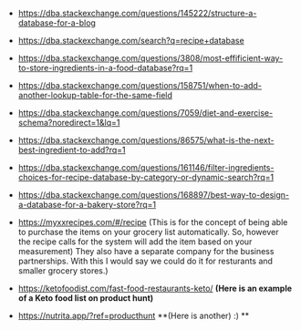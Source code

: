 

- https://dba.stackexchange.com/questions/145222/structure-a-database-for-a-blog
- https://dba.stackexchange.com/search?q=recipe+database

- https://dba.stackexchange.com/questions/3808/most-effificient-way-to-store-ingredients-in-a-food-database?rq=1

- https://dba.stackexchange.com/questions/158751/when-to-add-another-lookup-table-for-the-same-field

- https://dba.stackexchange.com/questions/7059/diet-and-exercise-schema?noredirect=1&lq=1
- https://dba.stackexchange.com/questions/86575/what-is-the-next-best-ingredient-to-add?rq=1
- https://dba.stackexchange.com/questions/161146/filter-ingredients-choices-for-recipe-database-by-category-or-dynamic-search?rq=1
- https://dba.stackexchange.com/questions/168897/best-way-to-design-a-database-for-a-bakery-store?rq=1

- https://myxxrecipes.com/#/recipe (This is for the concept of being able to purchase the items on your grocery list automatically. So, however the recipe calls for the system will add the item based on your measurement) They also have a separate company for the business partnerships.  With this I would say we could do it for resturants and smaller grocery stores.)

- https://ketofoodist.com/fast-food-restaurants-keto/ **(Here is an example of a Keto food list on product hunt)**
- https://nutrita.app/?ref=producthunt **(Here is another) :) **
